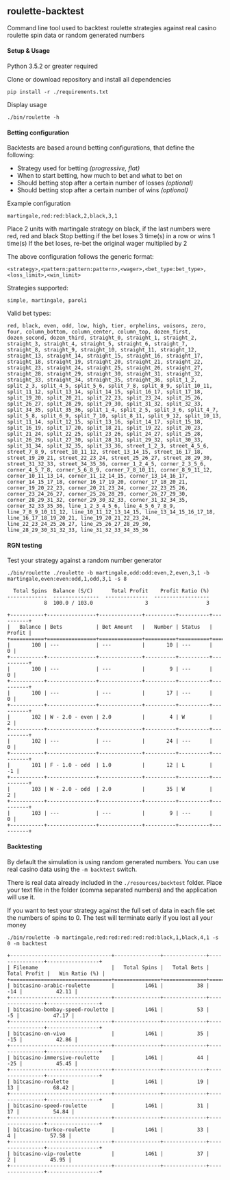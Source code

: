 roulette-backtest
------------------

Command line tool used to backtest roulette strategies against
real casino roulette spin data or random generated numbers

#### Setup & Usage

Python 3.5.2 or greater required

Clone or download repository and install all dependencies
```
pip install -r ./requirements.txt 
```

Display usage
```
./bin/roulette -h
```

#### Betting configuration

Backtests are based around betting configurations, that define the following:

* Strategy used for betting *(progressive, flat)*
* When to start betting, how much to bet and what to bet on
* Should betting stop after a certain number of losses *(optional)*
* Should betting stop after a certain number of wins *(optional)*

Example configuration
```
martingale,red:red:black,2,black,3,1
```

Place 2 units with martingale strategy on black, if the last numbers were red, red and black
Stop betting if the bet loses 3 time(s) in a row or wins 1 time(s)
If the bet loses, re-bet the original wager multiplied by 2

The above configuration follows the generic format:
```
<strategy>,<pattern:pattern:pattern>,<wager>,<bet_type:bet_type>,<loss_limit>,<win_limit>
```

Strategies supported:
```
simple, martingale, paroli
```

Valid bet types:
```
red, black, even, odd, low, high, tier, orphelins, voisons, zero, four, column_bottom, column_center, column_top, dozen_first, dozen_second, dozen_third, straight_0, straight_1, straight_2, straight_3, straight_4, straight_5, straight_6, straight_7, straight_8, straight_9, straight_10, straight_11, straight_12, straight_13, straight_14, straight_15, straight_16, straight_17, straight_18, straight_19, straight_20, straight_21, straight_22, straight_23, straight_24, straight_25, straight_26, straight_27, straight_28, straight_29, straight_30, straight_31, straight_32, straight_33, straight_34, straight_35, straight_36, split_1_2, split_2_3, split_4_5, split_5_6, split_7_8, split_8_9, split_10_11, split_11_12, split_13_14, split_14_15, split_16_17, split_17_18, split_19_20, split_20_21, split_22_23, split_23_24, split_25_26, split_26_27, split_28_29, split_29_30, split_31_32, split_32_33, split_34_35, split_35_36, split_1_4, split_2_5, split_3_6, split_4_7, split_5_8, split_6_9, split_7_10, split_8_11, split_9_12, split_10_13, split_11_14, split_12_15, split_13_16, split_14_17, split_15_18, split_16_19, split_17_20, split_18_21, split_19_22, split_20_23, split_21_24, split_22_25, split_23_26, split_24_27, split_25_28, split_26_29, split_27_30, split_28_31, split_29_32, split_30_33, split_31_34, split_32_35, split_33_36, street_1_2_3, street_4_5_6, street_7_8_9, street_10_11_12, street_13_14_15, street_16_17_18, street_19_20_21, street_22_23_24, street_25_26_27, street_28_29_30, street_31_32_33, street_34_35_36, corner_1_2_4_5, corner_2_3_5_6, corner_4_5_7_8, corner_5_6_8_9, corner_7_8_10_11, corner_8_9_11_12, corner_10_11_13_14, corner_11_12_14_15, corner_13_14_16_17, corner_14_15_17_18, corner_16_17_19_20, corner_17_18_20_21, corner_19_20_22_23, corner_20_21_23_24, corner_22_23_25_26, corner_23_24_26_27, corner_25_26_28_29, corner_26_27_29_30, corner_28_29_31_32, corner_29_30_32_33, corner_31_32_34_35, corner_32_33_35_36, line_1_2_3_4_5_6, line_4_5_6_7_8_9, line_7_8_9_10_11_12, line_10_11_12_13_14_15, line_13_14_15_16_17_18, line_16_17_18_19_20_21, line_19_20_21_22_23_24, line_22_23_24_25_26_27, line_25_26_27_28_29_30, line_28_29_30_31_32_33, line_31_32_33_34_35_36
```

#### RGN testing

Test your strategy against a random number generator

```
./bin/roulette ./roulette -b martingale,odd:odd:even,2,even,3,1 -b martingale,even:even:odd,1,odd,3,1 -s 8
```

```
  Total Spins  Balance (S/C)      Total Profit    Profit Ratio (%)
-------------  ---------------  --------------  ------------------
            8  100.0 / 103.0                 3                   3

+-----------+----------------+--------------+----------+----------+----------+
|   Balance | Bets           | Bet Amount   |   Number | Status   |   Profit |
+===========+================+==============+==========+==========+==========+
|       100 | ---            | ---          |       10 | ---      |        0 |
+-----------+----------------+--------------+----------+----------+----------+
|       100 | ---            | ---          |        9 | ---      |        0 |
+-----------+----------------+--------------+----------+----------+----------+
|       100 | ---            | ---          |       17 | ---      |        0 |
+-----------+----------------+--------------+----------+----------+----------+
|       102 | W - 2.0 - even | 2.0          |        4 | W        |        2 |
+-----------+----------------+--------------+----------+----------+----------+
|       102 | ---            | ---          |       24 | ---      |        0 |
+-----------+----------------+--------------+----------+----------+----------+
|       101 | F - 1.0 - odd  | 1.0          |       12 | L        |       -1 |
+-----------+----------------+--------------+----------+----------+----------+
|       103 | W - 2.0 - odd  | 2.0          |       35 | W        |        2 |
+-----------+----------------+--------------+----------+----------+----------+
|       103 | ---            | ---          |        9 | ---      |        0 |
+-----------+----------------+--------------+----------+----------+----------+
```

#### Backtesting

By default the simulation is using random generated numbers.
You can use real casino data using the `-m backtest` switch.

There is real data already included in the `./resources/backtest` folder.
Place your text file in the folder (comma separated numbers) and the application will use it.

If you want to test your strategy against the full set of data in each file
set the numbers of spins to 0. The test will terminate early if you lost all your money

```
./bin/roulette -b martingale,red:red:red:red:red:black,1,black,4,1 -s 0 -m backtest
```

```
+---------------------------------+---------------+--------------+----------------+-----------------+
| Filename                        |   Total Spins |   Total Bets |   Total Profit |   Win Ratio (%) |
+=================================+===============+==============+================+=================+
| bitcasino-arabic-roulette       |          1461 |           38 |            -14 |           42.11 |
+---------------------------------+---------------+--------------+----------------+-----------------+
| bitcasino-bombay-speed-roulette |          1461 |           53 |             -5 |           47.17 |
+---------------------------------+---------------+--------------+----------------+-----------------+
| bitcasino-en-vivo               |          1461 |           35 |            -15 |           42.86 |
+---------------------------------+---------------+--------------+----------------+-----------------+
| bitcasino-immersive-roulette    |          1461 |           44 |            -25 |           45.45 |
+---------------------------------+---------------+--------------+----------------+-----------------+
| bitcasino-roulette              |          1461 |           19 |             13 |           68.42 |
+---------------------------------+---------------+--------------+----------------+-----------------+
| bitcasino-speed-roulette        |          1461 |           31 |             17 |           54.84 |
+---------------------------------+---------------+--------------+----------------+-----------------+
| bitcasino-turkce-roulette       |          1461 |           33 |              4 |           57.58 |
+---------------------------------+---------------+--------------+----------------+-----------------+
| bitcasino-vip-roulette          |          1461 |           37 |              2 |           45.95 |
+---------------------------------+---------------+--------------+----------------+-----------------+
```
